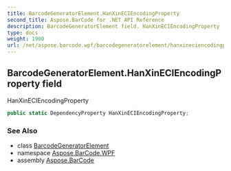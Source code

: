 ```yaml
---
title: BarcodeGeneratorElement.HanXinECIEncodingProperty
second_title: Aspose.BarCode for .NET API Reference
description: BarcodeGeneratorElement field. HanXinECIEncodingProperty
type: docs
weight: 1900
url: /net/aspose.barcode.wpf/barcodegeneratorelement/hanxineciencodingproperty/
---
```

## BarcodeGeneratorElement.HanXinECIEncodingProperty field

HanXinECIEncodingProperty

```csharp
public static DependencyProperty HanXinECIEncodingProperty;
```

### See Also

* class [BarcodeGeneratorElement](../)
* namespace [Aspose.BarCode.WPF](../../barcodegeneratorelement/)
* assembly [Aspose.BarCode](../../../)


